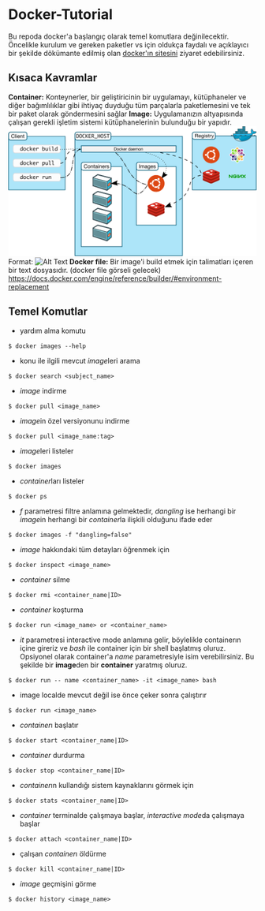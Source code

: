 # Docker-Tutorial
Bu repoda docker'a başlangıç olarak temel komutlara değinilecektir.
Öncelikle kurulum ve gereken paketler vs için oldukça faydalı ve açıklayıcı bir şekilde dökümante edilmiş olan [docker'ın sitesini](https://docs.docker.com/get-started/)  ziyaret edebilirsiniz.
## Kısaca Kavramlar
**Container:** Konteynerler, bir geliştiricinin bir uygulamayı, kütüphaneler ve diğer bağımlılıklar gibi ihtiyaç duyduğu tüm parçalarla paketlemesini ve tek bir paket olarak göndermesini sağlar
**Image:** Uygulamanızın altyapısında çalışan gerekli işletim sistemi kütüphanelerinin bulunduğu bir yapıdır. 
![GitHub Logo](/docker_images/dockercomponents.svg)
Format: ![Alt Text](url)
**Docker file:** Bir image'i build etmek için talimatları içeren bir text dosyasıdır. 
(docker file görseli gelecek)
https://docs.docker.com/engine/reference/builder/#environment-replacement
## Temel Komutlar
- yardım alma komutu
```
$ docker images --help
```
- konu ile ilgili mevcut *image*leri arama
```
$ docker search <subject_name>
```
- *image* indirme
```
$ docker pull <image_name>
```
- *image*in özel versiyonunu indirme
```
$ docker pull <image_name:tag>
```
- *image*leri listeler
```
$ docker images
```
- *container*ları listeler
```
$ docker ps
```
- *f* parametresi filtre anlamına gelmektedir, *dangling* ise herhangi bir *image*in herhangi bir *container*la ilişkili olduğunu ifade eder
```
$ docker images -f "dangling=false"
```
- *image* hakkındaki tüm detayları öğrenmek için
```
$ docker inspect <image_name>
```
- *container* silme
```
$ docker rmi <container_name|ID>
```
- *container* koşturma
```
$ docker run <image_name> or <container_name>
```
- *it* parametresi interactive mode anlamına gelir, böylelikle containerın içine gireriz ve *bash* ile container için bir shell başlatmış oluruz. Opsiyonel olarak container'a *name* parametresiyle isim verebilirsiniz.
Bu şekilde bir **image**den bir **container** yaratmış oluruz.
```
$ docker run -- name <container_name> -it <image_name> bash
```
- image localde mevcut değil ise önce çeker sonra çalıştırır
```
$ docker run <image_name>
```
- *container*ı başlatır
```
$ docker start <container_name|ID>
```
- *container* durdurma  
```
$ docker stop <container_name|ID>
```
- *container*ın kullandığı sistem kaynaklarını görmek için
```
$ docker stats <container_name|ID>
```
- *container* terminalde çalışmaya başlar, *interactive mode*da çalışmaya başlar
```
$ docker attach <container_name|ID>
```
- çalışan *container*ı öldürme
```
$ docker kill <container_name|ID>
```
- *image* geçmişini görme
```
$ docker history <image_name>
```
